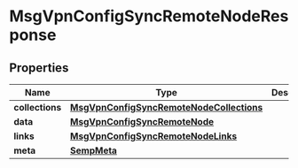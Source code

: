 
# MsgVpnConfigSyncRemoteNodeResponse

## Properties
Name | Type | Description | Notes
------------ | ------------- | ------------- | -------------
**collections** | [**MsgVpnConfigSyncRemoteNodeCollections**](MsgVpnConfigSyncRemoteNodeCollections.md) |  |  [optional]
**data** | [**MsgVpnConfigSyncRemoteNode**](MsgVpnConfigSyncRemoteNode.md) |  |  [optional]
**links** | [**MsgVpnConfigSyncRemoteNodeLinks**](MsgVpnConfigSyncRemoteNodeLinks.md) |  |  [optional]
**meta** | [**SempMeta**](SempMeta.md) |  | 



